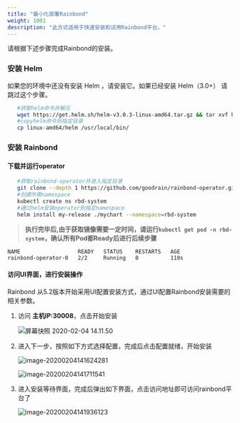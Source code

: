 ```yaml
---
title: "最小化部署Rainbond"
weight: 1001
description: "此方式适用于快速安装和试用Rainbond平台。"
---
```


请根据下述步骤完成Rainbond的安装。

### 安装 Helm

如果您的环境中还没有安装 Helm ，请安装它。如果已经安装 Helm（3.0+） 请跳过这个步骤。

```bash
   #获取helm命令并解压
   wget https://get.helm.sh/helm-v3.0.3-linux-amd64.tar.gz && tar xvf helm-v3.0.3-linux-amd64.tar.gz
   #copyhelm命令到指定目录
   cp linux-amd64/helm /usr/local/bin/
```

### 安装 Rainbond

#### 下载并运行operator

```bash
   #获取rainbond-operator并进入指定目录
   git clone --depth 1 https://github.com/goodrain/rainbond-operator.git && cd rainbond-operator
   #创建所需namespace
   kubectl create ns rbd-system
   #通过helm安装operator到指定namespace
   helm install my-release ./mychart --namespace=rbd-system
```

> **执行完毕后,由于获取镜像需要一定时间，请运行```kubectl get pod -n rbd-system```，确认所有Pod都Ready后进行后续步骤**
```
NAME                  READY   STATUS    RESTARTS   AGE
rainbond-operator-0   2/2     Running   0          110s
```


#### 访问UI界面，进行安装操作
   Rainbond 从5.2版本开始采用UI配置安装方式，通过UI配置Rainbond安装需要的相关参数。

   1. 访问 **主机IP:30008**，点击开始安装

      ![屏幕快照 2020-02-04 14.11.50](https://grstatic.oss-cn-shanghai.aliyuncs.com/images/5.2/rainbond-install-1.jpg)

   2. 进入下一步，按照如下方式选择配置，完成后点击配置就绪，开始安装

      ![image-20200204141624281](https://grstatic.oss-cn-shanghai.aliyuncs.com/images/5.2/rainbond-install-2.jpg)

      ![image-20200204141711541](https://grstatic.oss-cn-shanghai.aliyuncs.com/images/5.2/rainbond-install-3.jpg)

   3. 进入安装等待界面，完成后弹出如下界面，点击访问地址即可访问rainbond平台了

      ![image-20200204141936123](https://grstatic.oss-cn-shanghai.aliyuncs.com/images/5.2/rainbond-install-4.jpg)
